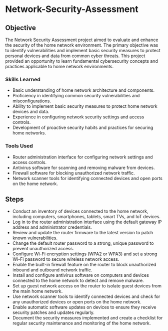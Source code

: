 # Network-Security-Assessment

## Objective

The Network Security Assessment project aimed to evaluate and enhance the security of the home network environment. The primary objective was to identify vulnerabilities and implement basic security measures to protect personal devices and data from common cyber threats. This project provided an opportunity to learn fundamental cybersecurity concepts and practices applicable to home network environments.

### Skills Learned

- Basic understanding of home network architecture and components.
- Proficiency in identifying common security vulnerabilities and misconfigurations.
- Ability to implement basic security measures to protect home network devices and data.
- Experience in configuring network security settings and access controls.
- Development of proactive security habits and practices for securing home networks.

### Tools Used

- Router administration interface for configuring network settings and access controls.
- Antivirus software for scanning and removing malware from devices.
- Firewall software for blocking unauthorized network traffic.
- Network scanner tools for identifying connected devices and open ports on the home network.
  
## Steps

- Conduct an inventory of devices connected to the home network, including computers, smartphones, tablets, smart TVs, and IoT devices.
- Log in to the router administration interface using the default gateway IP address and administrator credentials.
- Review and update the router firmware to the latest version to patch known vulnerabilities.
- Change the default router password to a strong, unique password to prevent unauthorized access.
- Configure Wi-Fi encryption settings (WPA2 or WPA3) and set a strong Wi-Fi password to secure wireless network access.
- Enable the built-in firewall feature on the router to block unauthorized inbound and outbound network traffic.
- Install and configure antivirus software on computers and devices connected to the home network to detect and remove malware.
- Set up guest network access on the router to isolate guest devices from the main home network.
- Use network scanner tools to identify connected devices and check for any unauthorized devices or open ports on the home network.
- Enable automatic software updates on devices to ensure they receive security patches and updates regularly.
- Document the security measures implemented and create a checklist for regular security maintenance and monitoring of the home network.
